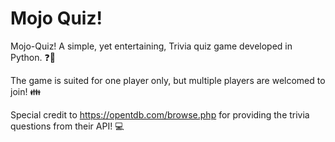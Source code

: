 # Mojo Quiz!

Mojo-Quiz! A simple, yet entertaining, Trivia quiz game developed in Python. :question::snake:

The game is suited for one player only, but multiple players are welcomed to join! 👪

Special credit to https://opentdb.com/browse.php for providing the trivia questions from their API! :computer:

